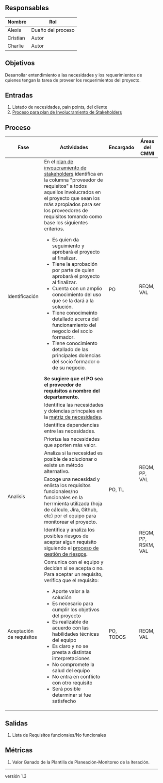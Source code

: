 ## Responsables

| Nombre   | Rol               |
| -------- | ----------------- |
| Alexis | Dueño del proceso |
| Cristian | Autor             |
| Charlie     | Autor             |

## Objetivos

Desarrollar entendimiento a las necesidades y los requerimientos de quienes tengan la tarea de proveer los requerimientos del proyecto.

## Entradas

1. Listado de necesidades, pain points, del cliente
2. [Proceso para plan de Involucramiento de Stakeholders](https://github.com/novaDepto/Nova/wiki/Proceso-para-plan-de-Involucramiento-de-Stakeholders)

## Proceso
 				 			 
<table>
  <thead>
    <tr>
      <th>Fase</th>
      <th>Actividades</th>
      <th>Encargado</th>
      <th>Áreas del CMMI</th>
    </tr>
  </thead>
  <tbody>
    <tr>
      <td rowspan="3">Identificación</td>
      <td>En el <a href="https://docs.google.com/spreadsheets/d/1LJW6x2z5gMSXP4xEJpemfEZRcDW06QFz_OxPx2q0hZI/edit#gid=20053583">plan de invoucramiento de stakeholders</a> identifica en la columna "proveedor de requisitos" a todos aquellos involucrados en el proyecto que sean los más apropiados para ser los proveedores de requisitos tomando como base los siguientes criterios.
      <ul>
        <li>Es quien da seguimiento y aprobará el proyecto al finalizar.</li>
        <li>Tiene la aprobación por parte de quien aprobará el proyecto al finalizar. </li>
        <li>Cuenta con un amplio conocimiento del uso que se la dará a la solución.</li>
        <li>Tiene conocimeinto detallado acerca del funcionamiento del negocio del socio formador.
        </li>
        <li>Tiene conocimiento detallado de las principales dolencias del socio formador o de su negocio.</li>
      </ul>
      <strong>Se sugiere que el PO sea el proveedor de requisitos a nombre del departamento.</strong>
      <td rowspan="2">PO</td>
      <td rowspan="2">REQM, VAL</td>
      </td>
    </tr>
    <tr>
      <td>Identifica las necesidades y dolencias princpales en la <a href="https://docs.google.com/spreadsheets/d/1o6jLgBaUGFCco-8gIZqd8Ng3zqUKfJYZudfaI9Bqu-0/edit#gid=1630941258">matriz de necesidades</a>.</td>
    </tr>
    <tr>
      <td>Identifica dependencias entre las necesidades.</td>
      <td rowspan="5">PO, TL</td>
      <td rowspan="4">REQM, PP, VAL</td>
    </tr>
    <tr>
      <td rowspan="4">Analisis</td>
      <td>Prioriza las necesidades que aporten más valor.</td>
    </tr>
      <tr>
      <td>Analiza si  la necesidad es posible de solucionar o existe un método alternativo.</td>
    </tr>
    <tr>
      <td>Escoge una necesidad y enlista los requisitos funcionales/no funcionales en la herrmienta utilizada (hoja de cálculo, Jira, Github, etc) por el equipo para monitorear el proyecto.
      </td>
    </tr>
    <tr>
      <td>Identifica y analiza los posibles riesgos de aceptar algun requisito siguiendo el <a href="https://github.com/novaDepto/Nova/wiki/Proceso-de-gesti%C3%B3n-de-riesgos">proceso de gestión de riesgos</a>.
      </td>
      <td rowspan="1">REQM, PP, RSKM, VAL</td>
    </tr>
    <tr>
      <td rowspan="4">Aceptación de requisitos</td>
      <td>Comunica con el equipo y decidan si se acepta o no. Para aceptar un requisito, verifica que el requisito:
        <ul>
            <li>Aporte valor a la solución</li>
            <li>Es necesario para cumplir los objetivos del proyecto</li>
            <li>Es realizable de acuerdo con las habilidades técnicas del equipo</li>
            <li>Es claro y no se presta a distintas interpretaciones</li>
            <li>No compromete la salud del equipo</li>
            <li>No entra en conflicto con otro requisito</li>
            <li>Será posible determinar si fue satisfecho</li>
          </ul>
      </td>
      <td rowspan="1">PO, TODOS</td>
      <td rowspan="1">REQM, VAL</td>
    </tr> 
  </tbody>
</table>


## Salidas
1) Lista de Requisitos funcionales/No funcionales

## Métricas
1) Valor Ganado de la Plantilla de Planeación-Monitoreo de la Iteración.

***
versión 1.3

